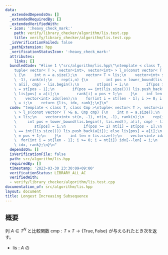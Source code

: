 ```yaml
---
data:
  _extendedDependsOn: []
  _extendedRequiredBy: []
  _extendedVerifiedWith:
  - icon: ':heavy_check_mark:'
    path: verify/library_checker/algorithm/lis.test.cpp
    title: verify/library_checker/algorithm/lis.test.cpp
  _isVerificationFailed: false
  _pathExtension: hpp
  _verificationStatusIcon: ':heavy_check_mark:'
  attributes:
    links: []
  bundledCode: "#line 1 \"src/algorithm/lis.hpp\"\ntemplate < class T, class Cmp >\n\
    tuple< vector< T >, vector<int>, vector<int> > l_s(const vector< T >& a, Cmp cmp)\
    \ {\n    int n = a.size();\n    vector< T > lis;\n    vector<int> st(n, -1), nt(n,\
    \ -1), rank(n);\n    rep(i,n) {\n        int pos = lower_bound(lis.begin(), lis.end(),\
    \ a[i], cmp) - lis.begin();\n        st[pos] = i;\n        if(pos >= 1) nt[i]\
    \ = st[pos - 1];\n        if(pos == int(lis.size())) lis.push_back(a[i]); else\
    \ lis[pos] = a[i];\n        rank[i] = pos + 1;\n    }\n    int len = lis.size();\n\
    \    vector<int> idx(len);\n    for(int i = st[len - 1]; i >= 0; i = nt[i]) idx[--len]\
    \ = i;\n    return {lis, idx, rank};\n}\n"
  code: "template < class T, class Cmp >\ntuple< vector< T >, vector<int>, vector<int>\
    \ > l_s(const vector< T >& a, Cmp cmp) {\n    int n = a.size();\n    vector< T\
    \ > lis;\n    vector<int> st(n, -1), nt(n, -1), rank(n);\n    rep(i,n) {\n   \
    \     int pos = lower_bound(lis.begin(), lis.end(), a[i], cmp) - lis.begin();\n\
    \        st[pos] = i;\n        if(pos >= 1) nt[i] = st[pos - 1];\n        if(pos\
    \ == int(lis.size())) lis.push_back(a[i]); else lis[pos] = a[i];\n        rank[i]\
    \ = pos + 1;\n    }\n    int len = lis.size();\n    vector<int> idx(len);\n  \
    \  for(int i = st[len - 1]; i >= 0; i = nt[i]) idx[--len] = i;\n    return {lis,\
    \ idx, rank};\n}\n"
  dependsOn: []
  isVerificationFile: false
  path: src/algorithm/lis.hpp
  requiredBy: []
  timestamp: '2023-03-30 23:30:09+09:00'
  verificationStatus: LIBRARY_ALL_AC
  verifiedWith:
  - verify/library_checker/algorithm/lis.test.cpp
documentation_of: src/algorithm/lis.hpp
layout: document
title: Longest Increasing Subsequence
---
```


## 概要
列 $A \in T^{N}$ と比較関数 $\mathrm{cmp} : T \times T \to \lbrace	\mathrm{True}, \mathrm{False}\rbrace$ が与えられたとき次を返す。

- $\mathrm{lis}$ : $A$ の
